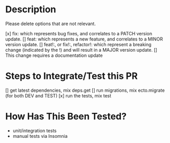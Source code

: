# Description

Please delete options that are not relevant.

[x] fix: which represents bug fixes, and correlates to a PATCH version update.
[] feat: which represents a new feature, and correlates to a MINOR version update.
[] feat!:, or fix!:, refactor!: which represent a breaking change (indicated by the !) and will result in a MAJOR version update.
[] This change requires a documentation update

# Steps to Integrate/Test this PR

[] get latest dependencies, mix deps.get
[] run migrations, mix ecto.migrate (for both DEV and TEST)
[x] run the tests, mix test

# How Has This Been Tested?

- unit/integration tests
- manual tests via Insomnia
